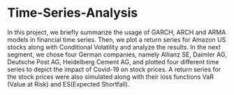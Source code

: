 # Time-Series-Analysis
In this project, we briefly summarize the usage of GARCH, ARCH and ARMA models in financial time series. Then, we plot a return series for Amazon US stocks along with Conditional Volatility and analyze the results. In the next segment, we chose four German companies, namely Allianz SE, Daimler AG, Deutsche Post AG, Heidelberg Cement AG, and plotted four different time series to depict the impact of Covid-19 on stock prices. A return series for the stock prices were also simulated along with their loss functions VaR (Value at Risk) and ES(Expected Shortfall). 
